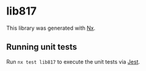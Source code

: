 # lib817

This library was generated with [Nx](https://nx.dev).

## Running unit tests

Run `nx test lib817` to execute the unit tests via [Jest](https://jestjs.io).
